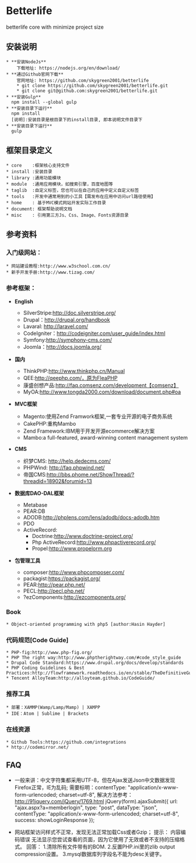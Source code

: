# Betterlife
betterlife core with minimize project size

## 安装说明
    * **安装NodeJs**
        下载地址: https://nodejs.org/en/download/
    * **通过Github官网下载**
        官网地址: https://github.com/skygreen2001/betterlife
        * git clone https://github.com/skygreen2001/betterlife.git
        * git clone git@github.com:skygreen2001/betterlife.git
    * **安装Gulp**
      npm install --global gulp
    * **安装目录下运行**
      npm install
      [说明]:安装目录是根目录下的install目录, 即本说明文件目录下
    * **安装目录下运行**
      gulp

## 框架目录定义
    * core    :框架核心支持文件
    * install :安装目录
    * library :通用功能模块
    * module  :通用应用模块，如搜索引擎，百度地图等
    * taglib  :自定义标签，您也可以在自己的应用中定义自定义标签
    * tools   :开发中通常用到的小工具【需发布在应用中访问url路径使用】
    * home    : 基于MVC模式网站开发实际工作目录
    * document: 框架帮助说明文档
    * misc    : 引用第三方Js、Css、Image、Fonts资源目录

## 参考资料
### 入门级网站：
    * 网站建设教程:http://www.w3school.com.cn/
    * 新手开发手册:http://www.tizag.com/

### 参考框架：
* **English**
    * SilverStripe:http://doc.silverstripe.org/
    * Drupal：http://drupal.org/handbook
    * Lavaral: http://laravel.com/
    * CodeIgniter：http://codeigniter.com/user_guide/index.html
    * Symfony:http://symphony-cms.com/
    * Joomla：http://docs.joomla.org/

* **国内**
    * ThinkPHP:http://www.thinkphp.cn/Manual
    * QEE:http://qeephp.com/，原为FleaPHP
    * 康盛创想产品:http://faq.comsenz.com/development【comsenz】
    * MyOA:http://www.tongda2000.com/download/document.php#oa

* **MVC框架**
    * Magento:使用Zend Framwork框架,一套专业开源的电子商务系统
    * CakePHP:重构Mambo
    * Zend Framework:IBM用于开发开源ecommerce解决方案
    * Mambo:a full-featured, award-winning content management system

* **CMS**
    * 织梦CMS: http://help.dedecms.com/
    * PHPWind: http://faq.phpwind.net/
    * 帝国CMS:http://bbs.phome.net/ShowThread/?threadid=18902&forumid=13

* **数据库DAO-DAL框架**
    * Metabase
    * PEAR:DB
    * ADODB:http://phplens.com/lens/adodb/docs-adodb.htm
    * PDO
    * ActiveRecord:
        - Doctrine:http://www.doctrine-project.org/
        - Php ActiveRecord:http://www.phpactiverecord.org/
        - Propel:http://www.propelorm.org

* **包管理工具**
    * composer:http://www.phpcomposer.com/
    * packagist:https://packagist.org/
    * PEAR:http://pear.php.net/
    * PECL:http://pecl.php.net/
    * ?ezComponents:http://ezcomponents.org/


### Book
    * Object-oriented programming with php5 [author:Hasin Hayder]

### 代码规范[Code Guide]
    * PHP-fig:http://www.php-fig.org/
    * PHP The right way:http://www.phptherightway.com/#code_style_guide
    * Drupal Code Standard:https://www.drupal.org/docs/develop/standards
    * PHP Coding Guidelines & Best Practices:http://flowframework.readthedocs.io/en/stable/TheDefinitiveGuide/PartV/CodingGuideLines/PHP.html
    * Tencent AlloyTeam:http://alloyteam.github.io/CodeGuide/

### 推荐工具
    * 部署：XAMMP(Wamp/Lamp/Mamp) | XAMPP
    * IDE：Atom | Sublime | Brackets

### 在线资源
    * Github Tools:https://github.com/integrations
    * http://codemirror.net/

## FAQ
* 一般来讲：中文字符集都采用UTF-8，但在Ajax发送Json中文数据发现Firefox正常，IE为乱码;
  需要标明：contentType: "application/x-www-form-urlencoded; charset=utf-8",
  解决方法参考：http://91jquery.com/jQuery/1769.html
      jQuery(form).ajaxSubmit({
        url: "ajax.aspx?a=memberlogin",
        type: "post",
        dataType: "json",
        contentType: "application/x-www-form-urlencoded; charset=utf-8",
        success: showLoginResponse
      });

* 网站框架访问样式不正常，发现无法正常加载Css或者Gzip；
    提示：
      内容编码错误
      无法显示您尝试查看的页面，因为它使用了无效或者不支持的压缩格式。
    回答：
      1.清除所有文件带有的BOM.
      2.反置PHP.ini里的zlib output compression设置。
      3.mysql数据库列字段名不能为desc关键字。
